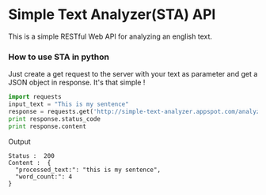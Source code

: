 # Simple Text Analyzer(STA) API 
This is a simple RESTful Web API for analyzing an english text.

### How to use STA in python
Just create a get request to the server with your text as parameter and get a JSON object in response. It's that simple !
```python
import requests
input_text = "This is my sentence"
response = requests.get('http://simple-text-analyzer.appspot.com/analyze?text='+input_text)
print response.status_code
print response.content
```

Output
```
Status :  200
Content :  {
  "processed_text:": "this is my sentence", 
  "word_count:": 4
}
```

